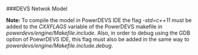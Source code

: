 ###DEVS Netwok Model

**Note:** To compile the model in PowerDEVS IDE the flag *-std=c++11* must be added to the *CXXFLAGS* variable of the PowerDEVS makefile in *powerdevs/engine/Makefile.include*. Also, in order to debug using the GDB option of PoewrDEVS IDE, this flag must also be added in the same way to *powerdevs/engine/Makefile.include.debug*.